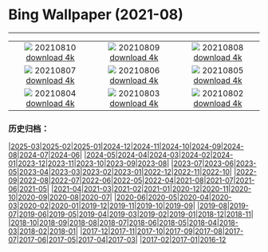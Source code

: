 # Bing Wallpaper (2021-08)
**************
| | | |
|:-:|:-:|:-:|
| ![](https://www.bing.com/th?id=OHR.DinoShower_ZH-CN1791773864_1920x1080.jpg) 20210810 [download 4k](https://www.bing.com/th?id=OHR.DinoShower_ZH-CN1791773864_UHD.jpg) | ![](https://www.bing.com/th?id=OHR.NahanniNP_ZH-CN2848117800_1920x1080.jpg) 20210809 [download 4k](https://www.bing.com/th?id=OHR.NahanniNP_ZH-CN2848117800_UHD.jpg) | ![](https://www.bing.com/th?id=OHR.MineBay_ZH-CN4962056960_1920x1080.jpg) 20210808 [download 4k](https://www.bing.com/th?id=OHR.MineBay_ZH-CN4962056960_UHD.jpg) |
| ![](https://www.bing.com/th?id=OHR.QuayBridge_ZH-CN4900551209_1920x1080.jpg) 20210807 [download 4k](https://www.bing.com/th?id=OHR.QuayBridge_ZH-CN4900551209_UHD.jpg) | ![](https://www.bing.com/th?id=OHR.SaltCones_ZH-CN4825397608_1920x1080.jpg) 20210806 [download 4k](https://www.bing.com/th?id=OHR.SaltCones_ZH-CN4825397608_UHD.jpg) | ![](https://www.bing.com/th?id=OHR.SalisburyCrags_ZH-CN4712204475_1920x1080.jpg) 20210805 [download 4k](https://www.bing.com/th?id=OHR.SalisburyCrags_ZH-CN4712204475_UHD.jpg) |
| ![](https://www.bing.com/th?id=OHR.DorsetPinnacles_ZH-CN2764578102_1920x1080.jpg) 20210804 [download 4k](https://www.bing.com/th?id=OHR.DorsetPinnacles_ZH-CN2764578102_UHD.jpg) | ![](https://www.bing.com/th?id=OHR.Neofelis_ZH-CN4637223865_1920x1080.jpg) 20210803 [download 4k](https://www.bing.com/th?id=OHR.Neofelis_ZH-CN4637223865_UHD.jpg) | ![](https://www.bing.com/th?id=OHR.CasteldelMonte_ZH-CN4436589634_1920x1080.jpg) 20210802 [download 4k](https://www.bing.com/th?id=OHR.CasteldelMonte_ZH-CN4436589634_UHD.jpg) |

### 历史归档：

|[2025-03](/../2025-03/2025-03.md)|[2025-02](/../2025-02/2025-02.md)|[2025-01](/../2025-01/2025-01.md)|[2024-12](/../2024-12/2024-12.md)|[2024-11](/../2024-11/2024-11.md)|[2024-10](/../2024-10/2024-10.md)|[2024-09](/../2024-09/2024-09.md)|[2024-08](/../2024-08/2024-08.md)|[2024-07](/../2024-07/2024-07.md)|[2024-06](/../2024-06/2024-06.md)|
|[2024-05](/../2024-05/2024-05.md)|[2024-04](/../2024-04/2024-04.md)|[2024-03](/../2024-03/2024-03.md)|[2024-02](/../2024-02/2024-02.md)|[2024-01](/../2024-01/2024-01.md)|[2023-12](/../2023-12/2023-12.md)|[2023-11](/../2023-11/2023-11.md)|[2023-10](/../2023-10/2023-10.md)|[2023-09](/../2023-09/2023-09.md)|[2023-08](/../2023-08/2023-08.md)|
|[2023-07](/../2023-07/2023-07.md)|[2023-06](/../2023-06/2023-06.md)|[2023-05](/../2023-05/2023-05.md)|[2023-04](/../2023-04/2023-04.md)|[2023-03](/../2023-03/2023-03.md)|[2023-02](/../2023-02/2023-02.md)|[2023-01](/../2023-01/2023-01.md)|[2022-12](/../2022-12/2022-12.md)|[2022-11](/../2022-11/2022-11.md)|[2022-10](/../2022-10/2022-10.md)|
|[2022-09](/../2022-09/2022-09.md)|[2022-08](/../2022-08/2022-08.md)|[2022-07](/../2022-07/2022-07.md)|[2022-06](/../2022-06/2022-06.md)|[2022-05](/../2022-05/2022-05.md)|[2022-04](/../2022-04/2022-04.md)|[2021-08](/2021-08.md)|[2021-07](/../2021-07/2021-07.md)|[2021-06](/../2021-06/2021-06.md)|[2021-05](/../2021-05/2021-05.md)|
|[2021-04](/../2021-04/2021-04.md)|[2021-03](/../2021-03/2021-03.md)|[2021-02](/../2021-02/2021-02.md)|[2021-01](/../2021-01/2021-01.md)|[2020-12](/../2020-12/2020-12.md)|[2020-11](/../2020-11/2020-11.md)|[2020-10](/../2020-10/2020-10.md)|[2020-09](/../2020-09/2020-09.md)|[2020-08](/../2020-08/2020-08.md)|[2020-07](/../2020-07/2020-07.md)|
|[2020-06](/../2020-06/2020-06.md)|[2020-05](/../2020-05/2020-05.md)|[2020-04](/../2020-04/2020-04.md)|[2020-03](/../2020-03/2020-03.md)|[2020-02](/../2020-02/2020-02.md)|[2020-01](/../2020-01/2020-01.md)|[2019-12](/../2019-12/2019-12.md)|[2019-11](/../2019-11/2019-11.md)|[2019-10](/../2019-10/2019-10.md)|[2019-09](/../2019-09/2019-09.md)|
|[2019-08](/../2019-08/2019-08.md)|[2019-07](/../2019-07/2019-07.md)|[2019-06](/../2019-06/2019-06.md)|[2019-05](/../2019-05/2019-05.md)|[2019-04](/../2019-04/2019-04.md)|[2019-03](/../2019-03/2019-03.md)|[2019-02](/../2019-02/2019-02.md)|[2019-01](/../2019-01/2019-01.md)|[2018-12](/../2018-12/2018-12.md)|[2018-11](/../2018-11/2018-11.md)|
|[2018-10](/../2018-10/2018-10.md)|[2018-09](/../2018-09/2018-09.md)|[2018-08](/../2018-08/2018-08.md)|[2018-07](/../2018-07/2018-07.md)|[2018-06](/../2018-06/2018-06.md)|[2018-05](/../2018-05/2018-05.md)|[2018-04](/../2018-04/2018-04.md)|[2018-03](/../2018-03/2018-03.md)|[2018-02](/../2018-02/2018-02.md)|[2018-01](/../2018-01/2018-01.md)|
|[2017-12](/../2017-12/2017-12.md)|[2017-11](/../2017-11/2017-11.md)|[2017-10](/../2017-10/2017-10.md)|[2017-09](/../2017-09/2017-09.md)|[2017-08](/../2017-08/2017-08.md)|[2017-07](/../2017-07/2017-07.md)|[2017-06](/../2017-06/2017-06.md)|[2017-05](/../2017-05/2017-05.md)|[2017-04](/../2017-04/2017-04.md)|[2017-03](/../2017-03/2017-03.md)|
|[2017-02](/../2017-02/2017-02.md)|[2017-01](/../2017-01/2017-01.md)|[2016-12](/../2016-12/2016-12.md)